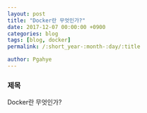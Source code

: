 ```yaml
---
layout: post
title: "Docker란 무엇인가?"
date: 2017-12-07 00:00:00 +0900
categories: blog
tags: [blog, docker]
permalink: /:short_year-:month-:day/:title

author: Pgahye
---
```


### 제목
Docker란 무엇인가?

